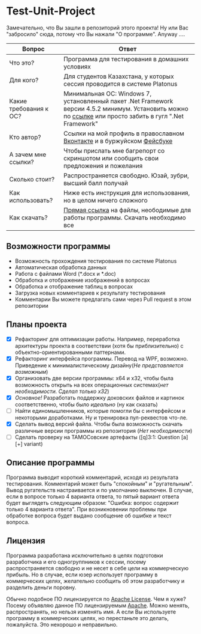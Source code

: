 # Test-Unit-Project
Замечательно, что Вы зашли в репозиторий этого проекта!
Ну или Вас "забросило" сюда, потому что Вы нажали "О программе". Anyway ....

| Вопрос | Ответ |
|--------|-------|
| Что это? | Программа для тестирования в домашних условиях |
| Для кого? | Для студентов Казахстана, у которых сессия проводится в системе Platonus |
| Какие требования к ОС? | Минимальная ОС: Windows 7, установленный пакет .Net Framework версии 4.5.2 минимум. Установить можно по [ссылке](https://www.microsoft.com/ru-ru/download/details.aspx?id=48130) или просто забить в гугл ".Net Framework" |
| Кто автор? | Ссылки на мой профиль в православном [Вконтакте](https://vk.com/maximgorbatyuk) и в буржуйском [Фейсбуке](https://www.facebook.com/maximgorbatyuk191093) |
| А зачем мне ссылки? | Чтобы прислать мне багрепорт со скриншотом или сообщить свои предложения и пожелания |
| Сколько стоит? | Распространяется свободно. Юзай, зубри, высший балл получай |
| Как использовать? | Ниже есть инструкция для использования, но в целом ничего сложного |
| Как скачать?| [Прямая ссылка](https://github.com/maximgorbatyuk/Test-Unit-Project/blob/master/SessionTestUnit/bin/Debug/) на файлы, неободимые для работы программы. Скачать необходимо все |

## Возможности программы
 * Возможность прохождения тестирования по системе Platonus
 * Автоматическая обработка данных
 * Работа с файлами Word (*.docx и *.doc)
 * Обработка и отображение изображений в вопросах
 * Обработка и отображение таблиц в вопросах
 * Загрузка новых комментариев к результату тестирования
 * Комментарии Вы можете предлагать сами через Pull request в этом репозитории


## Планы проекта
* [x] Рефакторинг для оптимизации работы. Например, переработка архитектуры проекта в соответствии (хотя бы приблизительно) с объектно-ориентированными паттернами.
* [x] Рефакторинг интерфейса программы. Перевод на WPF, возможно. Приведение к минималистическому дизайну(_Не представляется возможным_)
* [x] Организовать две версии программы: x64 и х32, чтобы была возможность открыть на всех операционных системах(_нет необходимости. Сделал только x32_)
* [x] _Основное!_ Разработать поддержку доковских файлов и картинок соответственно, чтобы было *идеально* (ну как сказать)
* [ ] Найти единомышленников, которые помогли бы с интерфейсом и некоторыми доработками. Ну и тренировка пул-реквестов что-ле.
* [x] Сделать вывод версий файла. Чтобы была возможность скачать различные версии программы из репозитория (_Нет необходимости_)
* [ ] Сделать проверку на ТАМОСовские артефакты ([q]3:1: Question [a][+] variant)

## Описание программы
Программа выводит короткий комментарий, исходя из результата тестирования. Комментарий может быть "спокойным" и "ругательным". Вывод ругательств настраивается и по умолчанию выключен. В случае, если в вопросе только 4 варианта ответа, то пятый вариант ответа будет выглядеть следующим образом: "Ошибка: вопрос содержит только 4 варианта ответа". При возникновении проблемы при обработке вопроса будет выдано сообщение об ошибке и текст вопроса.

## Лицензия
Программа разработана исключительно в целях подготовки разработчика и его одногруппников к сессии, посему распространяется свободно и не несет в себе цели на коммерческую прибыль. Но в случае, если юзер использует программу в коммерческих целях, желательно сообщить об этом разработчику и разделить деньги поровну.

Обычно подобное ПО лицензируется по [Apache License](https://ru.wikipedia.org/wiki/%D0%9B%D0%B8%D1%86%D0%B5%D0%BD%D0%B7%D0%B8%D1%8F_Apache).
 Чем я хуже? Посему объявляю данное ПО лицензируемым [Apache](https://github.com/maximgorbatyuk/Test-Unit-Project/LICENSE.md). 
 Можно менять, распространять, но нельзя изменять имя. А если Вы используете программу в коммерческих целях, но перестаньте это делать, пожалуйста. Это нехорошо и неправильно.


